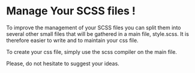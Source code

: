 # Manage Your SCSS files !

To improve the management of your SCSS files you can split them into several other small files that will be gathered in a main file, style.scss.
It is therefore easier to write and to maintain your css file.

To create your css file, simply use the scss compiler on the main file.

Please, do not hesitate to suggest your ideas.